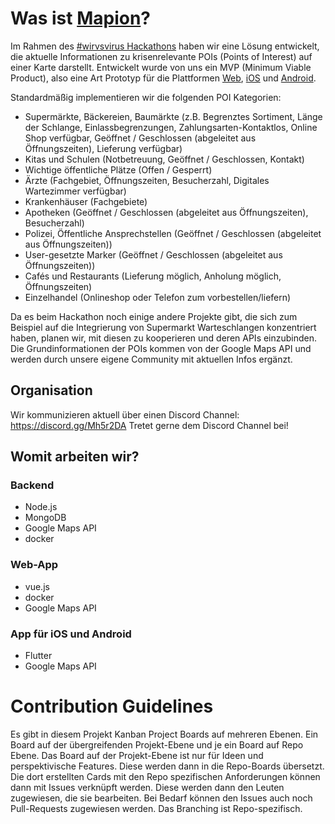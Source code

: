# Was ist [Mapion](mapion.de)?
Im Rahmen des [#wirvsvirus Hackathons](https://wirvsvirushackathon.org/) haben wir eine Lösung entwickelt, die aktuelle Informationen zu krisenrelevante POIs (Points of Interest) auf einer Karte darstellt. Entwickelt wurde von uns ein MVP (Minimum Viable Product), also eine Art Prototyp für die Plattformen [Web](https://w27.0x0.timoschwarzer.com/ChIJbURpbnf2r0cRFY5Pxz_0xVQ), [iOS]() und [Android]().

Standardmäßig implementieren wir die folgenden POI Kategorien:
- Supermärkte, Bäckereien, Baumärkte (z.B. Begrenztes Sortiment, Länge der Schlange, Einlassbegrenzungen, Zahlungsarten-Kontaktlos, Online Shop verfügbar, Geöffnet / Geschlossen (abgeleitet aus Öffnungszeiten), Lieferung verfügbar)
- Kitas und Schulen (Notbetreuung, Geöffnet / Geschlossen, Kontakt)
- Wichtige öffentliche Plätze (Offen / Gesperrt)
- Ärzte (Fachgebiet, Öffnungszeiten, Besucherzahl, Digitales Wartezimmer verfügbar)
- Krankenhäuser (Fachgebiete)
- Apotheken (Geöffnet / Geschlossen (abgeleitet aus Öffnungszeiten), Besucherzahl)
- Polizei, Öffentliche Ansprechstellen (Geöffnet / Geschlossen (abgeleitet aus Öffnungszeiten))
- User-gesetzte Marker (Geöffnet / Geschlossen (abgeleitet aus Öffnungszeiten))
- Cafés und Restaurants (Lieferung möglich, Anholung möglich, Öffnungszeiten)
- Einzelhandel (Onlineshop oder Telefon zum vorbestellen/liefern)

Da es beim Hackathon noch einige andere Projekte gibt, die sich zum Beispiel auf die Integrierung von Supermarkt Warteschlangen konzentriert haben, planen wir, mit diesen zu kooperieren und deren APIs einzubinden.
Die Grundinformationen der POIs kommen von der Google Maps API und werden durch unsere eigene Community mit aktuellen Infos ergänzt.

## Organisation
Wir kommunizieren aktuell über einen Discord Channel: https://discord.gg/Mh5r2DA
Tretet gerne dem Discord Channel bei!

## Womit arbeiten wir?
### Backend
- Node.js
- MongoDB
- Google Maps API
- docker

### Web-App
- vue.js
- docker
- Google Maps API

### App für iOS und Android
- Flutter
- Google Maps API

# Contribution Guidelines
Es gibt in diesem Projekt Kanban Project Boards auf mehreren Ebenen. Ein Board auf der übergreifenden Projekt-Ebene und je ein Board auf Repo Ebene. Das Board auf der Projekt-Ebene ist nur für Ideen und perspektivische Features. Diese werden dann in die Repo-Boards übersetzt. Die dort erstellten Cards mit den Repo spezifischen Anforderungen können dann mit Issues verknüpft werden. Diese werden dann den Leuten zugewiesen, die sie bearbeiten. Bei Bedarf können den Issues auch noch Pull-Requests zugewiesen werden. Das Branching ist Repo-spezifisch.
